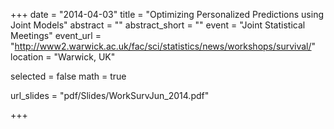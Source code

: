 +++
date = "2014-04-03"
title = "Optimizing Personalized Predictions using Joint Models"
abstract = ""
abstract_short = ""
event = "Joint Statistical Meetings"
event_url = "http://www2.warwick.ac.uk/fac/sci/statistics/news/workshops/survival/"
location = "Warwick, UK"

selected = false
math = true

url_slides = "pdf/Slides/WorkSurvJun_2014.pdf"

+++
